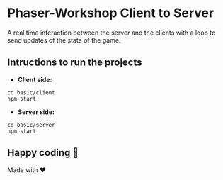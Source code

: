# Phaser-Workshop Client to Server
A real time interaction between the server and the clients with a loop to send updates of the state of the game.

## Intructions to run the projects
- **Client side:**
```
cd basic/client
npm start
```
- **Server side:**
```
cd basic/server
npm start
```

## Happy coding 💯
Made with ❤️
